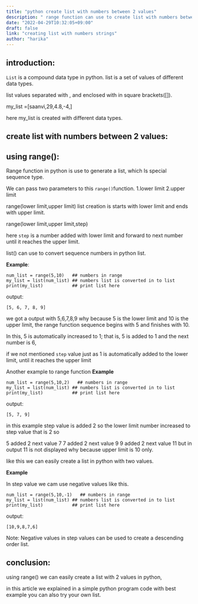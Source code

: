 ```yaml
---
title: "python create list with numbers between 2 values"
description: " range function can use to create list with numbers between 2 values in python"
date: "2022-04-29T10:32:05+09:00"
draft: false
link: "creating list with numbers strings"
author: "harika"
---
```

## introduction:
`List` is a compound data type in python. list is a set of values of different data types.

list values separated with , and enclosed with in square brackets([]).

my_list =[saanvi,29,4.8,-4,]

here my_list is created with different data types.

## create list with numbers between 2 values:

## using range():

Range function in python is use to generate a list, which
Is special sequence type.

We can pass two parameters to this `range()`function.
1.lower limit
2.upper limit

range(lower limit,upper limit)
list creation is starts with lower limit and ends with upper limit.

range(lower limit,upper limit,step)

here `step` is a number added with lower limit and forward to next number until it reaches the upper limit.

list() can use to convert sequence numbers in python list.

**Example**:
```
num_list = range(5,10)   ## numbers in range
my_list = list(num_list) ## numbers list is converted in to list
print(my_list)           ## print list here
```
output:
```
[5, 6, 7, 8, 9]
```
we got a output  with 5,6,7,8,9 why because 5 is the lower limit and 10 is the upper limit, the range function sequence begins with 5 and finishes with 10.

In this, 5 is automatically increased to 1; that is, 5 is added to 1 and the next number is 6, 

if we not mentioned `step` value just as 1 is automatically added to the lower limit, until it reaches the upper limit 

Another example to range function
**Example**
```
num_list = range(5,10,2)   ## numbers in range
my_list = list(num_list) ## numbers list is converted in to list
print(my_list)           ## print list here
```
output:
```
[5, 7, 9]
```

in this example step value is added 2 so the lower limit number increased to step value that is 2 so 

5 added 2 next value 7
7 added 2 next value 9
9 added 2 next value 11 but in output 11 is not displayed why because upper limit is 10 only.

like this we can easily create a list in python with two values.

**Example**

In step value we cam use negative values like this.
```
num_list = range(5,10,-1)   ## numbers in range
my_list = list(num_list) ## numbers list is converted in to list
print(my_list)           ## print list here
```
output:
```
[10,9,8,7,6]
```
Note: Negative values in step values can be used to create a descending order list.

## conclusion:
using range() we can easily create a list with 2 values in python,

in this article we explained in a simple python program code with best example you can also try your own list.
